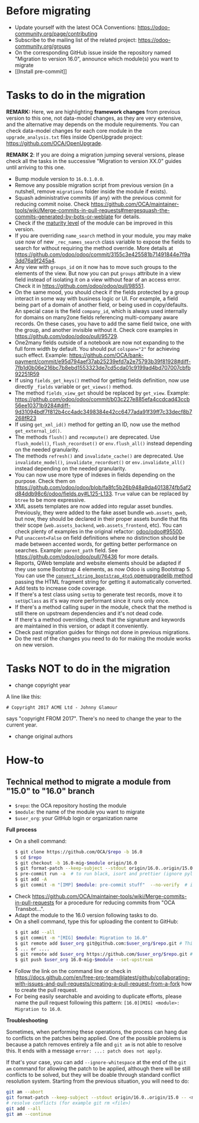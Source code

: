# Before migrating

* Update yourself with the latest OCA Conventions: https://odoo-community.org/page/contributing
* Subscribe to the mailing list of the related project: https://odoo-community.org/groups
* On the corresponding GitHub issue inside the repository named "Migration to version 16.0", announce which module(s) you want to migrate
* [[Install pre-commit]]

# Tasks to do in the migration

**REMARK:** Here, we are highlighting **framework changes** from previous version to this one, not data-model changes, as they are very extensive, and the alternative may depends on the module requirements. You can check data-model changes for each core module in the `upgrade_analysis.txt` files inside OpenUpgrade project: https://github.com/OCA/OpenUpgrade.

**REMARK 2**: If you are doing a migration jumping several versions, please check all the tasks in the successive "Migration to version XX.0" guides until arriving to this one.

* Bump module version to `16.0.1.0.0`.
* Remove any possible migration script from previous version (in a nutshell, remove `migrations` folder inside the module if exists).
* Squash administrative commits (if any) with the previous commit for reducing commit noise. Check https://github.com/OCA/maintainer-tools/wiki/Merge-commits-in-pull-requests#mergesquash-the-commits-generated-by-bots-or-weblate for details.
* Check if the [maturity level](https://github.com/OCA/odoo-community.org/blob/master/website/Contribution/oca_module_lifecycle_development_status.rst) of the module can be improved in this version.
* If you are overriding `name_search` method in your module, you may make use now of new `_rec_names_search` class variable to expose the fields to search for without requiring the method override. More details at https://github.com/odoo/odoo/commit/3155c3e425581b71491844e7f9a3dd76a9f245a4.
* Any view with `groups_id` on it now has to move such groups to the elements of the view. But now you can put `groups` attribute in a view field instead of isolating it on a view without fear of an access error. Check it in https://github.com/odoo/odoo/pull/98551.
* On the same mood, you should check if the fields protected by a group interact in some way with business logic or UI. For example, a field being part of a domain of another field, or being used in copy/defaults. An special case is the field `company_id`, which is always used internally for domains on many2one fields referencing multi-company aware records. On these cases, you have to add the same field twice, one with the group, and another invisible without it. Check core examples in https://github.com/odoo/odoo/pull/95729.
* One2many fields outside of a notebook are now not expanding to the full form width by default. You should put `colspan="2"` for achieving such effect. Example: https://github.com/OCA/bank-payment/commit/e95d794aef37ab25239efd7a2e75793b39f81928#diff-7fb1d0b06e216bc7b8ebd1553323de7cd5cda01c9199ad4bd707007cbfb92251R59
* If using `fields_get_keys()` method for getting fields definition, now use directly `_fields` variable or `get_views()` method.
* The method `fields_view_get` should be replaced by `get_view`. Example: https://github.com/odoo/odoo/commit/b03c227e885efa4ccdcad43ccb56ee10371b9284#diff-9d31094bdf7f812b4cc4adc3498384e42cc6477ada91f39ff7c33decf8b7268fR23
* If using `get_xml_id()` method for getting an ID, now use the method `get_external_id()`.
* The methods `flush()` and `recompute()` are deprecated. Use `flush_model()`, `flush_recordset()` or `env.flush_all()` instead depending on the needed granularity.
* The methods `refresh()` and `invalidate_cache()` are deprecated. Use `invalidate_model()`, `invalidate_recordset()` or `env.invalidate_all()` instead depending on the needed granularity.
* You can now use more type of indexes in fields depending on the purpose. Check them on https://github.com/odoo/odoo/blob/fa8fc5b26b948a9da4013874fb5af2d84ddb98c6/odoo/fields.py#L125-L133. `True` value can be replaced by `btree` to be more expressive.
* XML assets templates are now added into regular asset bundles. Previously, they were added to the fake asset bundle `web.assets_qweb`, but now, they should be declared in their proper assets bundle that fits their scope (`web.assets_backend`, `web.assets_frontend`, etc). You can check plenty of examples in the original refactor: [odoo/odoo#95500](https://github.com/odoo/odoo/pull/95500).
* Put `unaccent=False` on field definitions where no distinction should be made between accented words, for getting better performance on searches. Example: `parent_path` field. See https://github.com/odoo/odoo/pull/76436 for more details.
* Reports, QWeb template and website elements should be adapted if they use some Bootstrap 4 elements, as now Odoo is using Bootstrap 5. You can use the [`convert_string_bootstrap_4to5` openupgradelib method](https://github.com/OCA/openupgradelib/blob/d341a6a9e72a051c23ceefe622040c456f37767a/openupgradelib/openupgrade_160.py#L301) passing the HTML fragment string for getting it automatically converted.
* Add tests to increase code coverage.
* If there's a test class using `setUp` to generate test records, move it to `setUpClass` as it's way more performant since it runs only once.
* If there's a method calling super in the module, check that the method is still there on upstream dependencies and it's not dead code.
* If there's a method overriding, check that the signature and keywords are maintained in this version, or adapt it conveniently.
* Check past migration guides for things not done in previous migrations.
* Do the rest of the changes you need to do for making the module works on new version.

# Tasks NOT to do in the migration

* change copyright year

A line like this:

```
# Copyright 2017 ACME Ltd - Johnny Glamour
```
says "copyright FROM 2017". There's no need to change the year to the current year.

* change original authors

# How-to

## Technical method to migrate a module from "15.0" to "16.0" branch

* `$repo`: the OCA repository hosting the module
* `$module`: the name of the module you want to migrate
* `$user_org`: your GitHub login or organization name

**Full process**

* On a shell command:
  ```bash
  $ git clone https://github.com/OCA/$repo -b 16.0
  $ cd $repo
  $ git checkout -b 16.0-mig-$module origin/16.0
  $ git format-patch --keep-subject --stdout origin/16.0..origin/15.0 -- $module | git am -3 --keep
  $ pre-commit run -a  # to run black, isort and prettier (ignore pylint errors at this stage)
  $ git add -A
  $ git commit -m "[IMP] $module: pre-commit stuff"  --no-verify  # it is important to do all formatting in one commit the first time
  ```
* Check https://github.com/OCA/maintainer-tools/wiki/Merge-commits-in-pull-requests for a procedure for reducing commits from "OCA Transbot...".
* Adapt the module to the 16.0 version following tasks to do.
* On a shell command, type this for uploading the content to GitHub:
  ```bash
  $ git add --all
  $ git commit -m "[MIG] $module: Migration to 16.0"
  $ git remote add $user_org git@github.com:$user_org/$repo.git # This mode requires an SSH key in the GitHub account
  $ ... or ....
  $ git remote add $user_org https://github.com/$user_org/$repo.git # This will required to enter user/password each time
  $ git push $user_org 16.0-mig-$module --set-upstream
  ```
* Follow the link on the command line or check in https://docs.github.com/en/free-pro-team@latest/github/collaborating-with-issues-and-pull-requests/creating-a-pull-request-from-a-fork how to create the pull request.
* For being easily searchable and avoiding to duplicate efforts, please name the pull request following this pattern: `[16.0][MIG] <module>: Migration to 16.0`.

**Troubleshooting**

Sometimes, when performing these operations, the process can hang due to conflicts on the patches being applied. One of the possible problems is because a patch removes entirely a file and `git am` is not able to resolve this. It ends with a message `error: ...: patch does not apply`.

If that's your case, you can add `--ignore-whitespace` at the end of the `git am` command for allowing the patch to be applied, although there will be still conflicts to be solved, but they will be doable through standard conflict resolution system. Starting from the previous situation, you will need to do:

```bash
git am --abort
git format-patch --keep-subject --stdout origin/16.0..origin/15.0 -- <module path> | git am -3 --keep --ignore-whitespace
# resolve conflicts (for example git rm <file>)
git add --all
git am --continue
```
